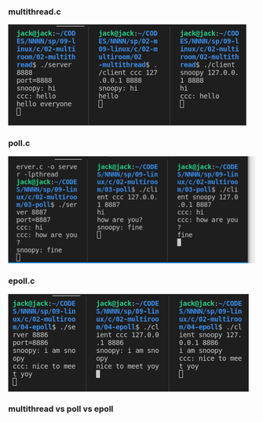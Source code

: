 ### multithread.c

![picture](https://github.com/WWW-Jack/sp109b/blob/main/final/picture/multithread.png)

### poll.c

![picture](https://github.com/WWW-Jack/sp109b/blob/main/final/picture/poll.png)

### epoll.c

![picture](https://github.com/WWW-Jack/sp109b/blob/main/final/picture/epoll.png)

### multithread vs poll vs epoll

```

```
